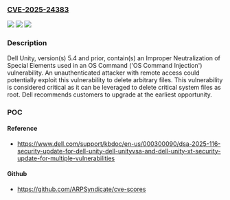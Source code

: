 ### [CVE-2025-24383](https://cve.mitre.org/cgi-bin/cvename.cgi?name=CVE-2025-24383)
![](https://img.shields.io/static/v1?label=Product&message=Unity&color=blue)
![](https://img.shields.io/static/v1?label=Version&message=N%2FA%20&color=brightgreen)
![](https://img.shields.io/static/v1?label=Vulnerability&message=CWE-78%3A%20Improper%20Neutralization%20of%20Special%20Elements%20used%20in%20an%20OS%20Command%20('OS%20Command%20Injection')&color=brightgreen)

### Description

Dell Unity, version(s) 5.4 and prior, contain(s) an Improper Neutralization of Special Elements used in an OS Command ('OS Command Injection') vulnerability. An unauthenticated attacker with remote access could potentially exploit this vulnerability to delete arbitrary files. This vulnerability is considered critical as it can be leveraged to delete critical system files as root. Dell recommends customers to upgrade at the earliest opportunity.

### POC

#### Reference
- https://www.dell.com/support/kbdoc/en-us/000300090/dsa-2025-116-security-update-for-dell-unity-dell-unityvsa-and-dell-unity-xt-security-update-for-multiple-vulnerabilities

#### Github
- https://github.com/ARPSyndicate/cve-scores

